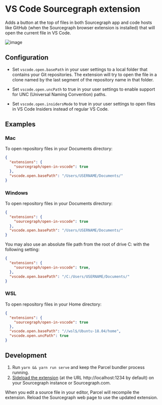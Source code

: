 # VS Code Sourcegraph extension

Adds a button at the top of files in both Sourcegraph app and code hosts like GitHub (when the Sourcegraph browser extension is installed) that will open the current file in VS Code.

![image](https://user-images.githubusercontent.com/10532611/79975469-550e0180-849b-11ea-83cb-54e9e25225d6.png)

## Configuration

- Set `vscode.open.basePath` in your user settings to a local folder that contains your Git repositories.
The extension will try to open the file in a clone named by the last segment of the repository name in that folder.

- Set `vscode.open.uncPath` to true in your user settings to enable support for UNC (Universal Naming Convention) paths.

- Set `vscode.open.insidersMode` to true in your user settings to open files in VS Code Insiders instead of regular VS Code.

## Examples

### Mac

To open repository files in your Documents directory:

```json
{
  "extensions": {
    "sourcegraph/open-in-vscode": true
  },
  "vscode.open.basePath": "/Users/USERNAME/Documents/"
}
```

### Windows

To open repository files in your Documents directory:

```json
{
  "extensions": {
    "sourcegraph/open-in-vscode": true
  },
  "vscode.open.basePath": "/Users/USERNAME/Documents/"
}
```

You may also use an absolute file path from the root of drive C: with the following setting:

```json
{
  "extensions": {
    "sourcegraph/open-in-vscode": true,
  },
  "vscode.open.basePath": "/C:/Users/USERNAME/Documents/"
}
```

### WSL

To open repository files in your Home directory:

```json
{
  "extensions": {
    "sourcegraph/open-in-vscode": true
  },
  "vscode.open.basePath": "//wsl$/Ubuntu-18.04/home",
  "vscode.open.uncPath": true
}
```

## Development

1. Run `yarn && yarn run serve` and keep the Parcel bundler process running.
1. [Sideload the extension](https://docs.sourcegraph.com/extensions/authoring/local_development) (at the URL http://localhost:1234 by default) on your Sourcegraph instance or Sourcegraph.com.

When you edit a source file in your editor, Parcel will recompile the extension. Reload the Sourcegraph web page to use the updated extension.
